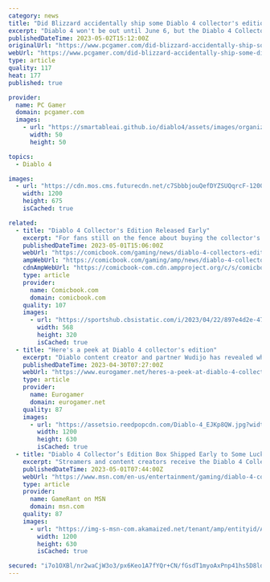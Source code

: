 ```yaml
---
category: news
title: "Did Blizzard accidentally ship some Diablo 4 collector's editions a month early? Uh, maybe"
excerpt: "Diablo 4 won't be out until June 6, but the Diablo 4 Collector's Edition seems to have slipped out early: More than a month ahead of its scheduled release, it's already in the hands of some ..."
publishedDateTime: 2023-05-02T15:12:00Z
originalUrl: "https://www.pcgamer.com/did-blizzard-accidentally-ship-some-diablo-4-collectors-editions-a-month-early-uh-maybe/"
webUrl: "https://www.pcgamer.com/did-blizzard-accidentally-ship-some-diablo-4-collectors-editions-a-month-early-uh-maybe/"
type: article
quality: 117
heat: 177
published: true

provider:
  name: PC Gamer
  domain: pcgamer.com
  images:
    - url: "https://smartableai.github.io/diablo4/assets/images/organizations/pcgamer.com-50x50.jpg"
      width: 50
      height: 50

topics:
  - Diablo 4

images:
  - url: "https://cdn.mos.cms.futurecdn.net/c7SbbbjouQefDYZSUQqrcF-1200-80.jpg"
    width: 1200
    height: 675
    isCached: true

related:
  - title: "Diablo 4 Collector's Edition Released Early"
    excerpt: "For fans still on the fence about buying the collector's edition, the video gives a much closer look at its contents. Notably, it does not contain the game itself, which is likely why Blizzard had no ..."
    publishedDateTime: 2023-05-01T15:06:00Z
    webUrl: "https://comicbook.com/gaming/news/diablo-4-collectors-edition-early-release-blizzard/"
    ampWebUrl: "https://comicbook.com/gaming/amp/news/diablo-4-collectors-edition-early-release-blizzard/"
    cdnAmpWebUrl: "https://comicbook-com.cdn.ampproject.org/c/s/comicbook.com/gaming/amp/news/diablo-4-collectors-edition-early-release-blizzard/"
    type: article
    provider:
      name: Comicbook.com
      domain: comicbook.com
    quality: 107
    images:
      - url: "https://sportshub.cbsistatic.com/i/2023/04/22/897e4d2e-4754-4b5c-9696-4021029c4d85/new-games-out-this-month.png?width=568&height=320"
        width: 568
        height: 320
        isCached: true
  - title: "Here's a peek at Diablo 4 collector's edition"
    excerpt: "Diablo content creator and partner Wudijo has revealed what's included in the Diablo 4 Collector's Edition. Wudijo ..."
    publishedDateTime: 2023-04-30T07:27:00Z
    webUrl: "https://www.eurogamer.net/heres-a-peek-at-diablo-4-collectors-edition"
    type: article
    provider:
      name: Eurogamer
      domain: eurogamer.net
    quality: 87
    images:
      - url: "https://assetsio.reedpopcdn.com/Diablo-4_EJKp8QW.jpg?width=1200&height=630&fit=crop&enable=upscale&auto=webp"
        width: 1200
        height: 630
        isCached: true
  - title: "Diablo 4 Collector’s Edition Box Shipped Early to Some Lucky Gamers"
    excerpt: "Streamers and content creators receive the Diablo 4 Collector's Box over a month before its release as Blizzard continues in its marketing push."
    publishedDateTime: 2023-05-01T07:44:00Z
    webUrl: "https://www.msn.com/en-us/entertainment/gaming/diablo-4-collector-s-edition-box-shipped-early-to-some-lucky-gamers/ar-AA1aAP2Z"
    type: article
    provider:
      name: GameRant on MSN
      domain: msn.com
    quality: 87
    images:
      - url: "https://img-s-msn-com.akamaized.net/tenant/amp/entityid/AA1aATNQ.img?h=630&w=1200&m=6&q=60&o=t&l=f&f=jpg&x=587&y=308"
        width: 1200
        height: 630
        isCached: true

secured: "i7o1OXBl/nr2waCjW3o3/px6Keo1A7fYQr+CN/fGsdT1myoAxPnp41hs5D8ldPcJkQBLtWxb4HeWFkSWSa//kLWkg1YcjGAmy3j+KvCFQTYLMfliycPdguXw6gTiQdQOKdhA22FgnJoGY0V7kt4SVeCl/K1b94ap/VDxrTf76xmFj5cqZdqIs08hAU6iF9gMlFGPQoK5KPzrF1q1vMjwbOUSgL1bCWp2+OL8SxTDQqUdHvTqB+LvdZlsLDBE9FZaVbc8UaZN3A+8ljg7t1bgU8kVYlMDrTkKgUcafMFj7uX6No9MGHAemTlMY+iQMqkih3g+G2992uXX/yGOg98R0Ji22VAhCiY8q5gksbSCDAU=;8dLldnkYJeHG1ZN8lKMFTg=="
---
```


